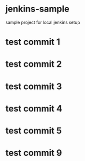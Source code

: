 # jenkins-sample
sample project for local jenkins setup
# test commit 1
# test commit 2
# test commit 3
# test commit 4
# test commit 5
# test commit 9
